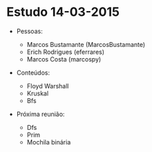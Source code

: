 # Estudo 14-03-2015

* Pessoas:
    * Marcos Bustamante (MarcosBustamante)
    * Erich Rodrigues (eferrares)
    * Marcos Costa (marcospy)

* Conteúdos:
    * Floyd Warshall
    * Kruskal
    * Bfs

* Próxima reunião:
    * Dfs
    * Prim
    * Mochila binária
